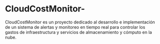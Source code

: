 # CloudCostMonitor-
CloudCostMonitor es un proyecto dedicado al desarrollo e implementación de un sistema de alertas y monitoreo en tiempo real para controlar los gastos de infraestructura y servicios de almacenamiento y cómputo en la nube.
